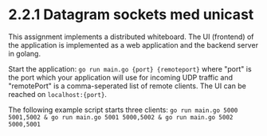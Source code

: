 # 2.2.1 Datagram sockets med unicast

This assignment implements a distributed whiteboard. The UI (frontend) of the application is implemented as a web application and the backend server in golang.

Start the application: `go run main.go {port} {remoteport}` where "port" is the port which your application will use for incoming UDP traffic and "remotePort" is a comma-seperated list of remote clients. The UI can be reached on `localhost:{port}`.

The following example script starts three clients:
`go run main.go 5000 5001,5002 &
go run main.go 5001 5000,5002 &
go run main.go 5002 5000,5001`


